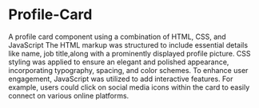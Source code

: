# Profile-Card
A profile card component using a combination of HTML, CSS, and JavaScript 
The HTML markup was structured to include essential details like name, job title,along with a prominently displayed profile picture. CSS styling was applied to ensure an elegant and polished appearance, incorporating typography, spacing, and color schemes.
To enhance user engagement, JavaScript was utilized to add interactive features. For example, users could click on social media icons within the card to easily connect on various online platforms.
